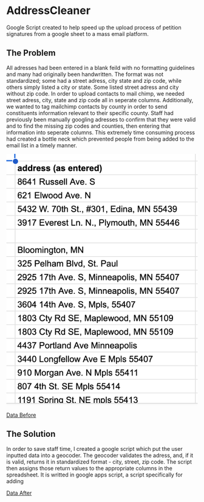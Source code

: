 # AddressCleaner
 Google Script created to help speed up the upload process of petition signatures from a google sheet to a mass email platform.  
 
 ## The Problem 
 All adresses had been entered in a blank feild with no formatting guidelines and many had originally been handwritten. The format was not standardized; some had a street adress, city state and zip code, while others simply listed a city or state. Some listed street adress and city without zip code. In order to upload contacts to mail chimp, we needed street adress, city, state and zip code all in seperate columns. Additionally, we wanted to tag mailchimp contacts by county in order to send constituents information relevant to their specific county.  Staff had previously been manually googling adresses to confirm that they were valid and to find the missing zip codes and counties, then entering that information into seperate columns. This extremely time consuming process had created a bottle neck which prevented people from being added to the email list in a timely manner. 

 ![alt text](/asEntered.png)

 [Data Before](/asEntered.png)

## The Solution 

  In order to save staff time, I created a google script which put the user inputted data into a geocoder. The geocoder validates the adress, and, if it is valid, returns it in standardized format - city, street, zip code. The script then assigns those return values to the appropriate columns in the spreadsheet. It is writted in google apps script, a script specifically for adding 

  [Data After](/dataAfter.png)